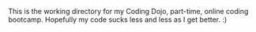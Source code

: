 This is the working directory for my Coding Dojo, part-time, online coding bootcamp.  Hopefully my code sucks less
and less as I get better.  :)
